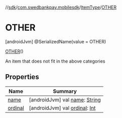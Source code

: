 //[sdk](../../../../index.md)/[com.swedbankpay.mobilesdk](../../index.md)/[ItemType](../index.md)/[OTHER](index.md)



# OTHER  
 [androidJvm] @SerializedName(value = OTHER)  
  
[OTHER](index.md)()  


An item that does not fit in the above categories

   


## Properties  
  
|  Name |  Summary | 
|---|---|
| <a name="com.swedbankpay.mobilesdk/ItemType.OTHER/name/#/PointingToDeclaration/"></a>[name](name.md)| <a name="com.swedbankpay.mobilesdk/ItemType.OTHER/name/#/PointingToDeclaration/"></a> [androidJvm] val [name](name.md): [String](https://kotlinlang.org/api/latest/jvm/stdlib/kotlin/-string/index.html)   <br>|
| <a name="com.swedbankpay.mobilesdk/ItemType.OTHER/ordinal/#/PointingToDeclaration/"></a>[ordinal](ordinal.md)| <a name="com.swedbankpay.mobilesdk/ItemType.OTHER/ordinal/#/PointingToDeclaration/"></a> [androidJvm] val [ordinal](ordinal.md): [Int](https://kotlinlang.org/api/latest/jvm/stdlib/kotlin/-int/index.html)   <br>|

